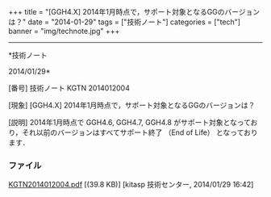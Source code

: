 ﻿+++
title = "[GGH4.X] 2014年1月時点で，サポート対象となるGGのバージョンは？"
date = "2014-01-29"
tags = ["技術ノート"]
categories = ["tech"]
banner = "img/technote.jpg"
+++

-----------------------------------------------------------------------------------------------------------------------------

*技術ノート

2014/01/29*


[番号]
技術ノート KGTN 2014012004

[現象]
[GGH4.X] 2014年1月時点で，サポート対象となるGGのバージョンは？

[説明]
2014年1月時点で GGH4.6, GGH4.7, GGH4.8
がサポート対象となっており，それ以前のバージョンはすべてサポート終了
（End of Life） となっております．


### ファイル

 
 


[KGTN2014012004.pdf](http://techreport.kitasp.net/attachments/download/1495/KGTN2014012004.pdf)
 [(39.8 KB)] [kitasp 技術センター, 2014/01/29
16:42]


 


 

